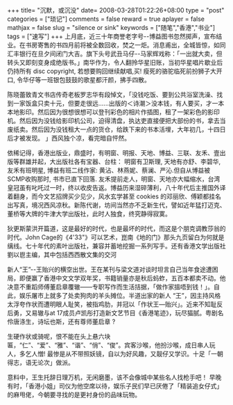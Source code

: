 +++
title= "沉默，或沉没"
date= 2008-03-28T01:22:26+08:00
type = "post"
categories = ["琐记"]
comments = false
reward = true
aplayer = false
mathjax = false
slug = "silence or sink"
keywords = ["随笔","香港","书业"]
tags = ["速写"]
+++
上月底，近三十年商誉老字号--博益图书忽然掷声，宣布结业。在书房寄售的书四月前将被全数回收，焚之一炬。消息甫出，全城皆惊，如同汇丰银行在旦夕间闭门大吉。旗下头号武丑马仔--马家辉戏称：「一出就大卖，但转头又即刻变身成绝版书。」南华作为，令人翻拎华星旧账，当初华星唱片歇业后仍持所有 disc copyright, 若想要购回继续献唱,买! 瘦死的骆驼临死前扮狮子大开口, 令华仔等一班银包鼓鼓的歌星都汗颜，拂手四散。

陈晓蕾致青文书店传奇老板罗志华有段悼文，「没钱吃饭、要到公共浴室洗澡、找到一家饭盒只卖十元，但要走很远......出版的＜诗潮＞没本钱，有人要买，才一本本地影印。然后因为很想很想可以登刊彩色的相片作插图，租了一架彩色的影印机。然后因为没钱给影印机公司，迫得清盘，执达吏直接便把大部份的书，拿去当废纸卖。然后因为没钱租大一点的货仓，给跌下来的书本活埋，大年初几，十四日后才被发现。 」西风独个凉，看完暗自怦然。
<!--more-->
依稀记得，香港出版业，鼎盛时，有明窗、明报、天地、博益、三联、友禾、壹出版等群雄并起，大出版社各有宝器、台柱： 明窗有卫斯理, 天地有亦舒、李碧华, 友禾有班明星, 博益有班二线作家: 黄沾、林燕妮、蔡澜、严沁.但自从博益被SCMP收购那时, 书市已直下回落. 友禾提前走人，明窗、天地亦大幅缩水，台湾皇冠虽有叱吒过一时，终以收皮告返。博益历来湿碎薄利，八十年代后主推国外译着翻身，而今文艺招牌买少见少，风水玄学甚至 cookies 的邓丽欣、傅颖都挂名出写真，境况西风凉秋。新陈代谢，坊间当然亦不乏新生代，譬如近年猛打迈克、董桥等大牌的牛津大学出版社，此时人独食，终究静得寂寞。

狄更斯蒙洪开篇道，这是最好的时代，也是最坏的时代，而这是个朋克调教莎翁的时代。John Cage的《4'33"》可以艺术，崑南《地的门》那头九页留白为何就是缡线。七十年代的素叶出版社，兼容并蓄地挖掘一系列写手。还有香港文学出版社劉以鬯主编，其中包括西西散文集的交河

新人“王”--王贻兴的横空出世。王在某刊与梁文道对谈时坦言自己当年食途遭困局，即便赢了香港中文文学双年奖，书籍销量亦是秋后蚂蚱，五百本都卖不动。他决意不重蹈师傅董启章覆辙――专职写作而生活拮据，「做作家搵唔到钱！」。自此，娱乐屠市上就多了处卖狗肉的羊头摊位。半道出家的新人 “王”，因主持风格太浮夸作状而遭明眼人耻笑，被指鸡肋，并冠以「作状王―贻兴」。近来不知耻反后勇，又易辙与at 17成员卢凯彤打造新文艺节目《香港笔迹》，玩尽猫腻。粤剧名伶唐涤生，诗坛也斯，还有尊师董启章 ?

生硬作状或骑呢，恨不能在头上悬六块匾，“仁”、“爱”、“雅”、“谐”、“俏”、“俊”。宾客沙喉，他扮沙喉，成日串人玩人，多乞人憎! 最惨是从不带照妖镜，自以为好风趣，又靓仔又学识。十足「一朝得志，语无论次」做派。

意料中，王生托辞日理万机，无闲磨墨，该不会像城中某些名人找枪手吧！ 早晚有时，「香港小姐」司仪为他空席以待，娱乐子民们早已厌倦了「精装追女仔式」的麻甩佬，今朝要寻找的是更衬身份的品味玩物。

